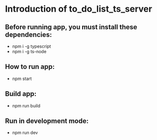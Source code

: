 # Introduction of to_do_list_ts_server

## Before running app, you must install these dependencies:
+ npm i -g typescript
+ npm i -g ts-node

## How to run app:
+ npm start

## Build app:
+ npm run build

## Run in development mode:
+ npm run dev
